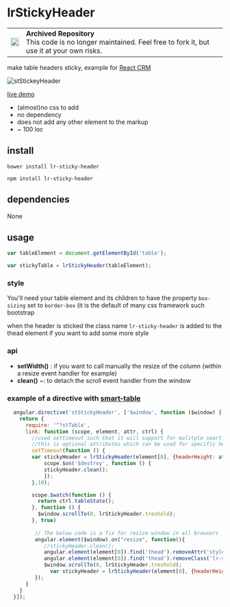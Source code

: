 # lrStickyHeader

<table>
        <tr>
            <td><img width="20" src="https://cdnjs.cloudflare.com/ajax/libs/octicons/8.5.0/svg/archive.svg" alt="archived" /></td>
            <td><strong>Archived Repository</strong><br />
            This code is no longer maintained. Feel free to fork it, but use it at your own risks.
        </td>
        </tr>
</table>

make table headers sticky, example for [React CRM](http://reactcrm.com/)

![stStickeyHeader](http://i.imgur.com/ocN250H.gif)

[live demo](http://lorenzofox3.github.io/lrStickyHeader/example.html)

* (almost)no css to add 
* no dependency
* does not add any other element to the markup
* ~ 100 loc

## install 

``bower install lr-sticky-header``

``npm install lr-sticky-header``

## dependencies 

None

## usage

```Javascript
var tableElement = document.getElementById('table');

var stickyTable = lrStickyHeader(tableElement);
```

### style

You'll need your table element and its children to have the property ``box-sizing`` set to ``border-box`` (it is the default of many css framework such bootstrap

when the header is sticked the class name ``lr-sticky-header`` is added to the thead element if you want to add some more style

### api

*  **setWidth()** : if you want to call manually the resize of the column (within a resize event handler for example)
*  **clean()** ~: to detach the scroll event handler from the window

### example of a directive with [smart-table](http://lorenzofox3.github.io/smart-table-website/)

```javascript
  angular.directive('stStickyHeader', ['$window', function ($window) {
    return {
      require: '^?stTable',
      link: function (scope, element, attr, ctrl) {      
        //used settimeout such that it will support for mulitple smart tables it will wait until it finds element[0].
        //this is optional attributes which can be used for specific height and class{headerHeight: attr.stStickyHeaderTop,tBodyCls: attr.stStickyHeaderTbodyClass } 
        setTimeout(function () {
        var stickyHeader = lrStickyHeader(element[0], {headerHeight: attr.stStickyHeaderTop,tBodyCls: attr.stStickyHeaderTbodyClass });
            scope.$on('$destroy', function () {
            stickyHeader.clean();
            });
        },10);

        scope.$watch(function () {
          return ctrl.tableState();
        }, function () {
          $window.scrollTo(0, lrStickyHeader.treshold);
        }, true)
         
         // The below code is a fix for resize window in all browsers
         angular.element($window).on("resize", function(){
            //stickyHeader.clean();
            angular.element(element[0]).find('thead').removeAttr('style');
            angular.element(element[0]).find('thead').removeClass('lr-sticky-header');
            $window.scrollTo(0, lrStickyHeader.treshold);
              var stickyHeader = lrStickyHeader(element[0], {headerHeight: attr.stStickyHeaderTop,tBodyCls: attr.stStickyHeaderTbodyClass });
         });
      }
    }
  }]);
```




